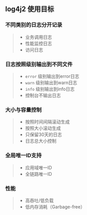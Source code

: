 ## log4j2 使用目标

### 不同类别的日志分开记录
> * 业务调用日志
> * 性能监控日志
> * 访问日志

### 日志按照级别输出到不同文件
> * `error` 级别输出到error日志
> * `warn` 级别输出到warn日志
> * `info` 级别输出到info日志
> * 控制台不输出日志

### 大小与容量控制
> * 按照时间间隔滚动生成
> * 按照大小滚动生成
> * 只保留30天的日志
> * 日志总大小控制

### 全局唯一ID支持
> * 应用域唯一ID
> * 全链路唯一ID

### 性能
> * 高吞吐/低负载
> * 低内存消耗（Garbage-free）


